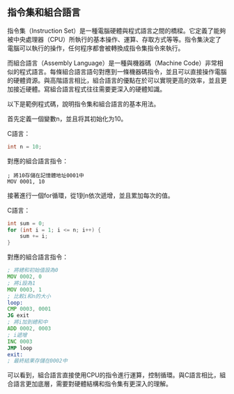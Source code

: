 ## 指令集和組合語言

指令集（Instruction Set）是一種電腦硬體與程式語言之間的橋樑。它定義了能夠被中央處理器（CPU）所執行的基本操作、運算、存取方式等等。指令集決定了電腦可以執行的操作，任何程序都會被轉換成指令集指令來執行。

而組合語言（Assembly Language）是一種與機器碼（Machine Code）非常相似的程式語言。每條組合語言語句對應到一條機器碼指令，並且可以直接操作電腦的硬體資源。與高階語言相比，組合語言的優點在於可以實現更高的效率，並且更加接近硬體。寫組合語言程式往往需要更深入的硬體知識。

以下是範例程式碼，說明指令集和組合語言的基本用法。

首先定義一個變數n，並且将其初始化为10。

C語言：

```c
int n = 10;
```

對應的組合語言指令：

```
; 將10存儲在記憶體地址0001中
MOV 0001, 10
```

接著進行一個for循環，從1到n依次遞增，並且累加每次的值。

C語言：

```c
int sum = 0;
for (int i = 1; i <= n; i++) {
    sum += i;
}
```

對應的組合語言指令：

```asm
; 將總和初始值設為0
MOV 0002, 0
; 將i設為1
MOV 0003, 1
; 比較i和n的大小
loop:
CMP 0003, 0001
JG exit
; 將i加到總和中
ADD 0002, 0003
; i遞增
INC 0003
JMP loop
exit:
; 最終結果存儲在0002中
```

可以看到，組合語言直接使用CPU的指令進行運算，控制循環。與C語言相比，組合語言更加底層，需要對硬體結構和指令集有更深入的理解。